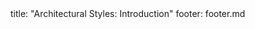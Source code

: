<frontmatter>
title: "Architectural Styles: Introduction"
footer: footer.md
</frontmatter>

<include src="navbar.md" boilerplate />

<include src="container-inPage-asFlat.md" boilerplate />